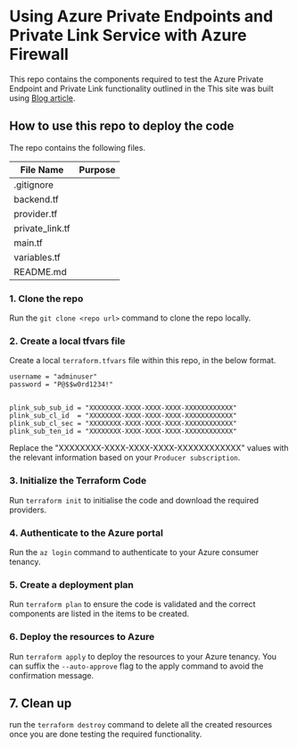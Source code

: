 # Using Azure Private Endpoints and Private Link Service with Azure Firewall

This repo contains the components required to test the Azure Private Endpoint and Private Link functionality outlined in the This site was built using [Blog article](https://namitjagtiani.com/2020/02/14/azure-private-link-udr-support-public-preview/).

## How to use this repo to deploy the code

The repo contains the following files.

| File Name | Purpose |
| ----------- | ----------- |
| .gitignore  |   |
| backend.tf  |   |
| provider.tf  |   |
| private_link.tf  |   |
| main.tf  |   |
| variables.tf  |   |
| README.md | |

### 1. Clone the repo

Run the `git clone <repo url>` command to clone the repo locally.

### 2. Create a local tfvars file

Create a local `terraform.tfvars` file within this repo, in the below format.

```hcl
username = "adminuser"
password = "P@$$w0rd1234!"


plink_sub_sub_id = "XXXXXXXX-XXXX-XXXX-XXXX-XXXXXXXXXXXX"
plink_sub_cl_id  = "XXXXXXXX-XXXX-XXXX-XXXX-XXXXXXXXXXXX"
plink_sub_cl_sec = "XXXXXXXX-XXXX-XXXX-XXXX-XXXXXXXXXXXX"
plink_sub_ten_id = "XXXXXXXX-XXXX-XXXX-XXXX-XXXXXXXXXXXX"
```

Replace the "XXXXXXXX-XXXX-XXXX-XXXX-XXXXXXXXXXXX" values with the relevant information based on your `Producer subscription`.

### 3. Initialize the Terraform Code

Run `terraform init` to initialise the code and download the required providers.

### 4. Authenticate to the Azure portal

Run the `az login` command to authenticate to your Azure consumer tenancy.

### 5. Create a deployment plan

Run `terraform plan` to ensure the code is validated and the correct components are listed in the items to be created.

### 6. Deploy the resources to Azure

Run `terraform apply` to deploy the resources to your Azure tenancy. You can suffix the `--auto-approve` flag to the apply command to avoid the confirmation message.

## 7. Clean up

run the `terraform destroy` command to delete all the created resources once you are done testing the required functionality.